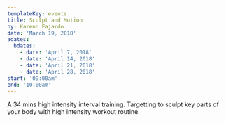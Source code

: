 ```yaml
---
templateKey: events
title: Sculpt and Motion
by: Karenn Fajardo
date: 'March 19, 2018'
adates:
  bdates:
    - date: 'April 7, 2018'
    - date: 'April 14, 2018'
    - date: 'April 21, 2018'
    - date: 'April 28, 2018'
start: '09:00am'
end: '10:00am'
---
```

A 34 mins high intensity interval training. Targetting to sculpt key parts of your body with high intensity workout routine.
